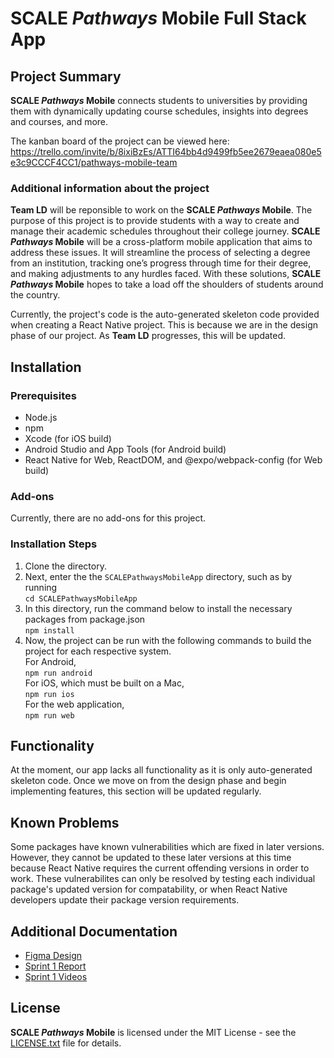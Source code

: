 # **SCALE *Pathways* Mobile** Full Stack App

## Project Summary    

**SCALE *Pathways* Mobile** connects students to universities by providing them with dynamically updating course schedules, insights into degrees and courses, and more.  
     
The kanban board of the project can be viewed here: https://trello.com/invite/b/8ixiBzEs/ATTI64bb4d9499fb5ee2679eaea080e5e3c9CCCF4CC1/pathways-mobile-team

### Additional information about the project  

**Team LD** will be reponsible to work on the **SCALE *Pathways* Mobile**. The purpose of this project is to provide students with a way to create and manage their academic schedules throughout their college journey. **SCALE *Pathways* Mobile** will be a cross-platform mobile application that aims to address these issues. It will streamline the process of selecting a degree from an institution, tracking one’s progress through time for their degree, and making adjustments to any hurdles faced. With these solutions, **SCALE *Pathways* Mobile** hopes to take a load off the shoulders of students around the country.

Currently, the project's code is the auto-generated skeleton code provided when creating a React Native project. This is because we are in the design phase of our project. As **Team LD** progresses, this will be updated.
            
            
## Installation


### Prerequisites

* Node.js
* npm
* Xcode (for iOS build)
* Android Studio and App Tools (for Android build)
* React Native for Web, ReactDOM, and @expo/webpack-config (for Web build)


### Add-ons

Currently, there are no add-ons for this project.


### Installation Steps

1. Clone the directory.
2. Next, enter the the `SCALEPathwaysMobileApp` directory, such as by running\
```cd SCALEPathwaysMobileApp```
3. In this directory, run the command below to install the necessary packages from package.json\
```npm install```
4. Now, the project can be run with the following commands to build the project for each respective system.\
For Android,\
```npm run android```\
For iOS, which must be built on a Mac,\
```npm run ios```\
For the web application,\
```npm run web```


## Functionality

At the moment, our app lacks all functionality as it is only auto-generated skeleton code. Once we move on from the design phase and begin implementing features, this section will be updated regularly.


## Known Problems

Some packages have known vulnerabilities which are fixed in later versions. However, they cannot be updated to these later versions at this time because React Native requires the current offending versions in order to work. These vulnerabilites can only be resolved by testing each individual package's updated version for compatability, or when React Native developers update their package version requirements.


## Additional Documentation

  * [Figma Design](https://www.figma.com/file/wbW23NGW4SgNUxj45qDspd/Scale-Figma-Prototype)
  * [Sprint 1 Report](https://github.com/WSUCptSCapstone-Fall2022Spring2023/scale-mobilefullstackapp/blob/main/Sprint%201%20Report.md)
  * [Sprint 1 Videos](https://drive.google.com/drive/folders/1uS-JWdZm3AKU2bh-7qh2PkwzacMO1niT?usp=sharing)
  
## License
**SCALE *Pathways* Mobile** is licensed under the MIT License - see the [LICENSE.txt](https://github.com/WSUCptSCapstone-Fall2022Spring2023/scale-mobilefullstackapp/blob/main/LICENSE.txt) file for details.
